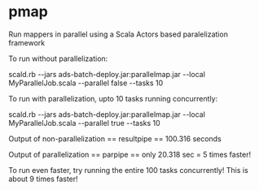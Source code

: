 pmap
====

Run mappers in parallel using a Scala Actors based paralelization framework

To run without parallelization:

scald.rb --jars ads-batch-deploy.jar:parallelmap.jar --local MyParallelJob.scala --parallel false --tasks 10

To run with parallelization, upto 10 tasks running concurrently:

scald.rb --jars ads-batch-deploy.jar:parallelmap.jar --local MyParallelJob.scala --parallel true --tasks 10

Output of non-parallelization == resultpipe == 100.316 seconds

Output of parallelization == parpipe == only 20.318 sec = 5 times faster!

To run even faster, try running the entire 100 tasks concurrently! This is about 9 times faster!
